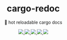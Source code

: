 <h1 align="center">
  cargo-redoc
</h1>

<p align="center">
   🚒 hot reloadable cargo docs
</p>

<div align="center">
  <a href="https://github.com/softprops/cargo-redoc/actions">
    <img src="https://github.com/softprops/cargo-redoc/workflows/Main/badge.svg"/>
  </a>
  <a href="https://crates.io/crates/cargo-redoc">
    <img src="http://meritbadge.herokuapp.com/cargo-redoc"/>
  </a>
  <a href="http://docs.rs/cargo-redoc">
    <img src="https://docs.rs/cargo-redoc/badge.svg"/>
  </a>
  <a href="https://softprops.github.io/cargo-redoc">
   <img src="https://img.shields.io/badge/docs-master-green.svg"/>
  </a>
  <a href="LICENSE">
    <img src="https://img.shields.io/badge/license-MIT-brightgreen.svg"/>
  </a>
</div>

<br />